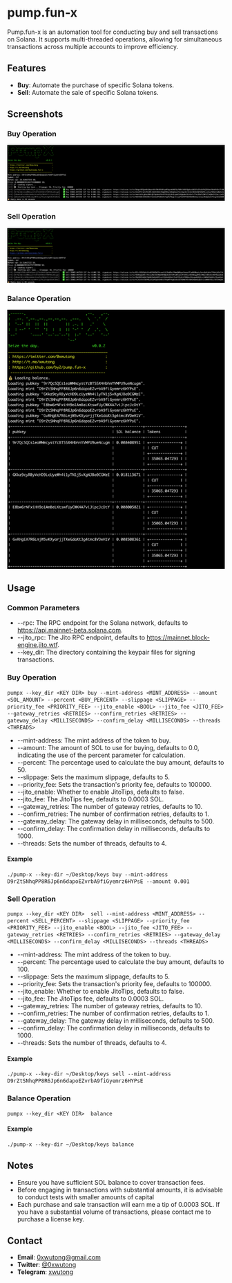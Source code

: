 # pump.fun-x
Pump.fun-x is an automation tool for conducting buy and sell transactions on Solana. It supports multi-threaded operations, allowing for simultaneous transactions across multiple accounts to improve efficiency.

## Features
- **Buy**: Automate the purchase of specific Solana tokens.
- **Sell**: Automate the sale of specific Solana tokens.

## Screenshots

### Buy Operation

![image](./screenshots/buy.png)

### Sell Operation

![image](./screenshots/sell.png)

### Balance Operation

![image](./screenshots/balance.png)

## Usage

### Common Parameters
- --rpc: The RPC endpoint for the Solana network, defaults to https://api.mainnet-beta.solana.com.
- --jito_rpc: The Jito RPC endpoint, defaults to https://mainnet.block-engine.jito.wtf.
- --key_dir: The directory containing the keypair files for signing transactions.

### Buy Operation
```
pumpx --key_dir <KEY DIR> buy --mint-address <MINT_ADDRESS> --amount <SOL_AMOUNT> --percent <BUY_PERCENT> --slippage <SLIPPAGE> --priority_fee <PRIORITY_FEE> --jito_enable <BOOL> --jito_fee <JITO_FEE> --gateway_retries <RETRIES> --confirm_retries <RETRIES> --gateway_delay <MILLISECONDS> --confirm_delay <MILLISECONDS> --threads <THREADS>
```

- --mint-address: The mint address of the token to buy.
- --amount: The amount of SOL to use for buying, defaults to 0.0, indicating the use of the percent parameter for calculation.
- --percent: The percentage used to calculate the buy amount, defaults to 50.
- --slippage: Sets the maximum slippage, defaults to 5.
- --priority_fee: Sets the transaction's priority fee, defaults to 100000.
- --jito_enable: Whether to enable JitoTips, defaults to false.
- --jito_fee: The JitoTips fee, defaults to 0.0003 SOL.
- --gateway_retries: The number of gateway retries, defaults to 10.
- --confirm_retries: The number of confirmation retries, defaults to 1.
- --gateway_delay: The gateway delay in milliseconds, defaults to 500.
- --confirm_delay: The confirmation delay in milliseconds, defaults to 1000.
- --threads: Sets the number of threads, defaults to 4.

#### Example
```
./pump-x --key-dir ~/Desktop/keys buy --mint-address D9rZtSNhqPP8R6Jp6n6dapoEZvrbA9fiGyemrz6HYPsE --amount 0.001
```

### Sell Operation
```
pumpx --key_dir <KEY DIR>  sell --mint-address <MINT_ADDRESS> --percent <SELL_PERCENT> --slippage <SLIPPAGE> --priority_fee <PRIORITY_FEE> --jito_enable <BOOL> --jito_fee <JITO_FEE> --gateway_retries <RETRIES> --confirm_retries <RETRIES> --gateway_delay <MILLISECONDS> --confirm_delay <MILLISECONDS> --threads <THREADS>
```

- --mint-address: The mint address of the token to buy.
- --percent: The percentage used to calculate the buy amount, defaults to 100.
- --slippage: Sets the maximum slippage, defaults to 5.
- --priority_fee: Sets the transaction's priority fee, defaults to 100000.
- --jito_enable: Whether to enable JitoTips, defaults to false.
- --jito_fee: The JitoTips fee, defaults to 0.0003 SOL.
- --gateway_retries: The number of gateway retries, defaults to 10.
- --confirm_retries: The number of confirmation retries, defaults to 1.
- --gateway_delay: The gateway delay in milliseconds, defaults to 500.
- --confirm_delay: The confirmation delay in milliseconds, defaults to 1000.
- --threads: Sets the number of threads, defaults to 4.

#### Example
```
./pump-x --key-dir ~/Desktop/keys sell --mint-address D9rZtSNhqPP8R6Jp6n6dapoEZvrbA9fiGyemrz6HYPsE
```

### Balance Operation
```
pumpx --key_dir <KEY DIR>  balance
```

#### Example
```
./pump-x --key-dir ~/Desktop/keys balance
```

## Notes
- Ensure you have sufficient SOL balance to cover transaction fees.
- Before engaging in transactions with substantial amounts, it is advisable to conduct tests with smaller amounts of capital
- Each purchase and sale transaction will earn me a tip of 0.0003 SOL. If you have a substantial volume of transactions, please contact me to purchase a license key.

## Contact

- **Email**: [0xwutong@gmail.com](mailto:0xwutong@gmail.com)
- **Twitter**: [@0xwutong](https://twitter.com/0xwutong)
- **Telegram**: [xwutong](https://t.me/xwutong)
